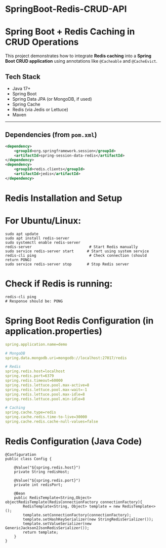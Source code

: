 ﻿# SpringBoot-Redis-CRUD-API

# Spring Boot + Redis Caching in CRUD Operations

This project demonstrates how to integrate **Redis caching** into a **Spring Boot CRUD application** using annotations like `@Cacheable` and `@CacheEvict`.

## Tech Stack
- Java 17+
- Spring Boot
- Spring Data JPA (or MongoDB, if used)
- Spring Cache
- Redis (via Jedis or Lettuce)
- Maven

---

##  Dependencies (from `pom.xml`)

```xml
<dependency>
    <groupId>org.springframework.session</groupId>
    <artifactId>spring-session-data-redis</artifactId>
</dependency>
<dependency>
    <groupId>redis.clients</groupId>
    <artifactId>jedis</artifactId>
</dependency>
```

# Redis Installation and Setup
# For Ubuntu/Linux:
```
sudo apt update
sudo apt install redis-server
sudo systemctl enable redis-server
redis-server                          # Start Redis manually
sudo service redis-server start      # Start using system service
redis-cli ping                        # Check connection (should return PONG)
sudo service redis-server stop       # Stop Redis server
```
# Check if Redis is running:
```
redis-cli ping
# Response should be: PONG
```
# Spring Boot Redis Configuration (in application.properties)

```yml
spring.application.name=demo

# MongoDB
spring.data.mongodb.uri=mongodb://localhost:27017/redis

# Redis
spring.redis.host=localhost
spring.redis.port=6379
spring.redis.timeout=60000
spring.redis.lettuce.pool.max-active=8
spring.redis.lettuce.pool.max-wait=-1
spring.redis.lettuce.pool.max-idle=8
spring.redis.lettuce.pool.min-idle=8

# Caching
spring.cache.type=redis
spring.cache.redis.time-to-live=30000
spring.cache.redis.cache-null-values=false
```
# Redis Configuration (Java Code)
```
@Configuration
public class Config {

    @Value("${spring.redis.host}")
    private String redisHost;

    @Value("${spring.redis.port}")
    private int redisPort;

    @Bean
    public RedisTemplate<String,Object> objectRedisTemplate(RedisConnectionFactory connectionFactory){
        RedisTemplate<String, Object> template = new RedisTemplate<>();
        template.setConnectionFactory(connectionFactory);
        template.setHashKeySerializer(new StringRedisSerializer());
        template.setValueSerializer(new GenericJackson2JsonRedisSerializer());
        return template;
    }
}
```



